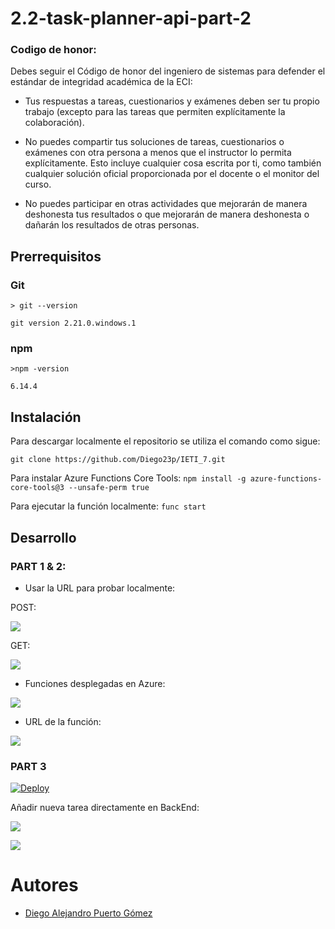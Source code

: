 # 2.2-task-planner-api-part-2

### Codigo de honor:
Debes seguir el Código de honor del ingeniero de sistemas para defender el estándar de integridad académica de la ECI:

* Tus respuestas a tareas, cuestionarios y exámenes deben ser tu propio trabajo (excepto para las tareas que permiten explícitamente la colaboración).

* No puedes compartir tus soluciones de tareas, cuestionarios o exámenes con otra persona a menos que el instructor lo permita explícitamente. Esto incluye cualquier cosa escrita por ti, como también cualquier solución oficial proporcionada por el docente o el monitor del curso.

* No puedes participar en otras actividades que mejorarán de manera deshonesta tus resultados o que mejorarán de manera deshonesta o dañarán los resultados de otras personas.

## Prerrequisitos

### Git

```
> git --version

git version 2.21.0.windows.1
```

### npm

```
>npm -version

6.14.4
```

## Instalación

Para descargar localmente el repositorio se utiliza el comando como sigue:
```
git clone https://github.com/Diego23p/IETI_7.git
```

Para instalar Azure Functions Core Tools:
``` npm install -g azure-functions-core-tools@3 --unsafe-perm true  ```

Para ejecutar la función localmente:
``` func start ```

## Desarrollo

### PART 1 & 2:

- Usar la URL para probar localmente:

POST:

![](/img/1.jpg)

GET:

![](/img/1-2.jpg)

- Funciones desplegadas en Azure:

![](/img/2.jpg)

- URL de la función:

![](/img/3.jpg)

### PART 3

[![Deploy](https://www.herokucdn.com/deploy/button.svg)]()

Añadir nueva tarea directamente en BackEnd:

![](/img/4.jpg)

![](/img/5.jpg)

# Autores

- [Diego Alejandro Puerto Gómez](https://github.com/Diego23p)